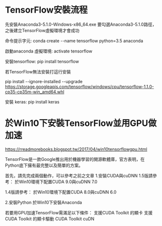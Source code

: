 # TensorFlow安裝流程
先安裝Anaconda3-5.1.0-Windows-x86_64.exe
要勾選Anaconda3-5.1.0路徑，之後建立TensorFlow虛擬環境才會成功


命令提示字元:  conda create --name tensorflow python=3.5 anaconda

啟動anaconda 虛擬環境:   activate tensorflow

安裝tensorflow: pip install tensorflow

若TensorFlow無法安裝打這行安裝

pip install --ignore-installed --upgrade https://storage.googleapis.com/tensorflow/windows/cpu/tensorflow-1.1.0-cp35-cp35m-win_amd64.whl

安裝 keras:  pip install keras

# 於Win10下安裝TensorFlow並用GPU做加速

https://rreadmorebooks.blogspot.tw/2017/04/win10tensorflowgpu.html

TensorFlow是一款Google推出用於機器學習的開源軟體庫，官方表明，在Python底下擁有最完整以及簡單的方案。

首先，請先完成兩個動作，可以參考之前之文章
1.安裝CUDA與cuDNN
1.5版請參考： 
於Win10環境下配置CUDA 9.0與cuDNN 7.0

1.4版請參考：
於Win10環境下配置CUDA 8.0與cuDNN 6.0

2.安裝Python
於Win10下安裝Anaconda


若要用GPU加速TensorFlow需滿足以下條件：
支援CUDA Toolkit 的顯卡
支援CUDA Toolkit 的顯卡驅動
CUDA Toolkit 
cuDN 
